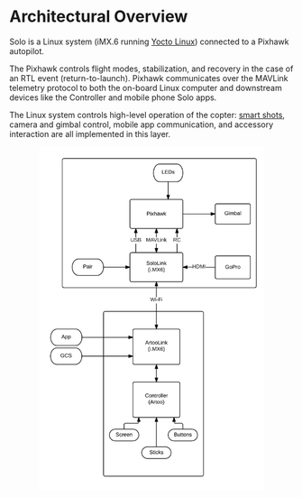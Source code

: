 # Architectural Overview

Solo is a Linux system (iMX.6 running [Yocto Linux](advanced-linux.html)) connected to a Pixhawk autopilot.

The Pixhawk controls flight modes, stabilization, and recovery in the case of an RTL event (return-to-launch). Pixhawk communicates over the MAVLink telemetry protocol to both the on-board Linux computer and downstream devices like the Controller and mobile phone Solo apps.

The Linux system controls high-level operation of the copter: [smart shots](concept-smartshot.html), camera and gimbal control, mobile app communication, and accessory interaction are all implemented in this layer.

<img src="images/system-diagram.png" alt="Solo System Diagram" width="400" style="margin: 0 auto; display: block">

<!--<img src="images/system-telemetry.svg" alt="Solo System Telemetry" width="400" style="margin: 0 auto; display: block">-->
